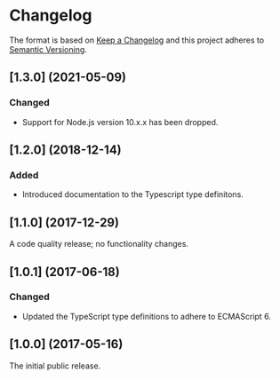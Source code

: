 # Changelog

The format is based on [Keep a Changelog](http://keepachangelog.com/) and this project adheres to [Semantic Versioning](https://semver.org/spec/v2.0.0.html).

## [1.3.0] (2021-05-09)

### Changed

- Support for Node.js version 10.x.x has been dropped.

## [1.2.0] (2018-12-14)

### Added

- Introduced documentation to the Typescript type definitons.

## [1.1.0] (2017-12-29)

A code quality release; no functionality changes.

## [1.0.1] (2017-06-18)

### Changed

- Updated the TypeScript type definitions to adhere to ECMAScript 6.

## [1.0.0] (2017-05-16)

The initial public release.

